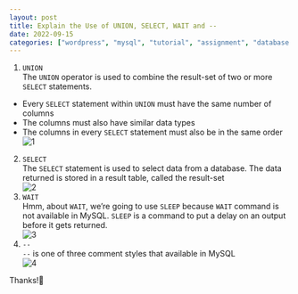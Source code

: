 ```yaml
---
layout: post
title: Explain the Use of UNION, SELECT, WAIT and --
date: 2022-09-15
categories: ["wordpress", "mysql", "tutorial", "assignment", "database security"]
---
```


1.	`UNION`  
The `UNION` operator is used to combine the result-set of two or more `SELECT` statements.
- Every `SELECT` statement within `UNION` must have the same number of columns
- The columns must also have similar data types
- The columns in every `SELECT` statement must also be in the same order  
![1](https://github.com/wyebit/wyebit.github.io/blob/main/assets/images/posts/2022-09-15-explain-the-use-of-union-select-wait-and---/1.png?raw=true)
2.	`SELECT`  
The `SELECT` statement is used to select data from a database. The data returned is stored in a result table, called the result-set  
![2](https://github.com/wyebit/wyebit.github.io/blob/main/assets/images/posts/2022-09-15-explain-the-use-of-union-select-wait-and---/2.png?raw=true)
3.	`WAIT`  
Hmm, about `WAIT`, we’re going to use `SLEEP` because `WAIT` command is not available in MySQL. `SLEEP` is a command to put a delay on an output before it gets returned.  
![3](https://github.com/wyebit/wyebit.github.io/blob/main/assets/images/posts/2022-09-15-explain-the-use-of-union-select-wait-and---/3.png?raw=true)
4.	`--`  
`--` is one of three comment styles that available in MySQL  
![4](https://github.com/wyebit/wyebit.github.io/blob/main/assets/images/posts/2022-09-15-explain-the-use-of-union-select-wait-and---/4.png?raw=true)

Thanks!:clap:
